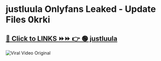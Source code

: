 
 # justluula Onlyfans Leaked - Update Files 0krki

## <h2><a href="https://clipsfans.com/justluula&ref=git">🔗 Click to LINKS ⏩⏩ 👉 🟢 justluula </a></h2>

<a href="https://clipsfans.com/justluula&ref=git" rel="nofollow" data-target="animated-image.originalLink"><img src="https://i.ibb.co.com/xMMVF88/686577567.gif" alt="Viral Video Original" style="max-width: 100%; display: inline-block;" data-target="animated-image.originalImage"></a>

